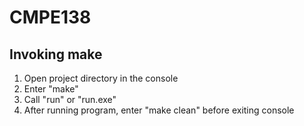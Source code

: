 # CMPE138

## Invoking make
1. Open project directory in the console
2. Enter "make"
3. Call "run" or "run.exe"
4. After running program, enter "make clean" before exiting console